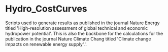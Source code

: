 # Hydro_CostCurves
Scripts used to generate results as published in the journal Nature Energy titled 'High-resolution assessment of global technical and economic hydropower potential'. This is also the backbone for the calculations for the publication in the journal Nature Climate Chang titled 'Climate change impacts on renewable energy supply'.'.
